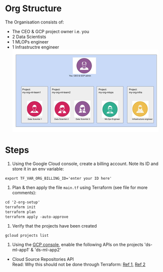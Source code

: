 # Org Structure
The Organisation consists of:
- The CEO & GCP project owner i.e. you
- 2 Data Scientists
- 1 MLOPs engineer
- 1 Infrastructre engineer  
![Org Structure](./Org%20structure.jpg)

# Steps
1. Using the Google Cloud console, create a billing account. Note its ID and store it in an env variable:
```
export TF_VAR_ORG_BILLING_ID='enter your ID here'
```

1. Plan & then apply the file `main.tf` using Terraform (see file for more comments):
```
cd '2-org-setup'
terraform init
terraform plan
terraform apply -auto-approve
```

1. Verify that the projects have been created
```
gcloud projects list
```

1. Using the [GCP console](https://console.cloud.google.com), enable the following APIs on the projects 'ds-ml-app1' & 'ds-ml-app2'  
- Cloud Source Repositories API  
Read: Why this should not be done through Terraform: [Ref 1](https://stackoverflow.com/a/72306829), [Ref 2](https://stackoverflow.com/a/72094901)  
